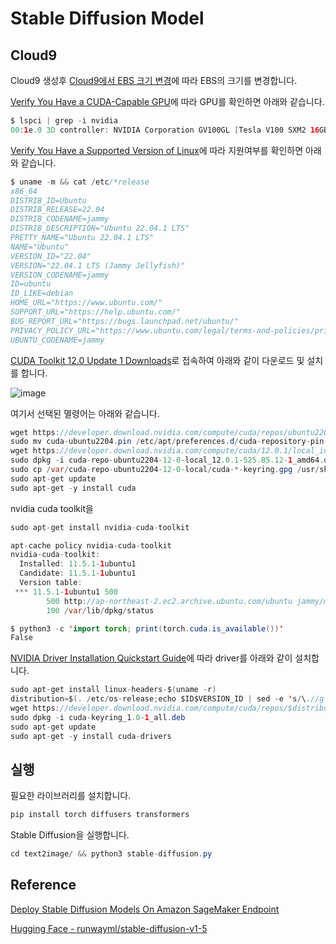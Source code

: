 # Stable Diffusion Model

## Cloud9

Cloud9 생성후 [Cloud9에서 EBS 크기 변경](https://github.com/kyopark2014/technical-summary/blob/main/resize.md)에 따라 EBS의 크기를 변경합니다. 

[Verify You Have a CUDA-Capable GPU](https://docs.nvidia.com/cuda/cuda-installation-guide-linux/index.html#verify-you-have-a-cuda-capable-gpu)에 따라 GPU를 확인하면 아래와 같습니다. 

```java
$ lspci | grep -i nvidia
00:1e.0 3D controller: NVIDIA Corporation GV100GL [Tesla V100 SXM2 16GB] (rev a1)
```

[Verify You Have a Supported Version of Linux](https://docs.nvidia.com/cuda/cuda-installation-guide-linux/index.html#verify-you-have-a-supported-version-of-linux)에 따라 지원여부를 확인하면 아래와 같습니다. 

```java
$ uname -m && cat /etc/*release
x86_64
DISTRIB_ID=Ubuntu
DISTRIB_RELEASE=22.04
DISTRIB_CODENAME=jammy
DISTRIB_DESCRIPTION="Ubuntu 22.04.1 LTS"
PRETTY_NAME="Ubuntu 22.04.1 LTS"
NAME="Ubuntu"
VERSION_ID="22.04"
VERSION="22.04.1 LTS (Jammy Jellyfish)"
VERSION_CODENAME=jammy
ID=ubuntu
ID_LIKE=debian
HOME_URL="https://www.ubuntu.com/"
SUPPORT_URL="https://help.ubuntu.com/"
BUG_REPORT_URL="https://bugs.launchpad.net/ubuntu/"
PRIVACY_POLICY_URL="https://www.ubuntu.com/legal/terms-and-policies/privacy-policy"
UBUNTU_CODENAME=jammy
```

[CUDA Toolkit 12.0 Update 1 Downloads](https://developer.nvidia.com/cuda-downloads)로 접속하여 아래와 같이 다운로드 및 설치를 합니다. 

![image](https://user-images.githubusercontent.com/52392004/216669274-5bf5eac3-7980-4815-8fc5-00ea8bfab106.png)

여기서 선택된 멸령어는 아래와 같습니다.

```java
wget https://developer.download.nvidia.com/compute/cuda/repos/ubuntu2204/x86_64/cuda-ubuntu2204.pin
sudo mv cuda-ubuntu2204.pin /etc/apt/preferences.d/cuda-repository-pin-600
wget https://developer.download.nvidia.com/compute/cuda/12.0.1/local_installers/cuda-repo-ubuntu2204-12-0-local_12.0.1-525.85.12-1_amd64.deb
sudo dpkg -i cuda-repo-ubuntu2204-12-0-local_12.0.1-525.85.12-1_amd64.deb
sudo cp /var/cuda-repo-ubuntu2204-12-0-local/cuda-*-keyring.gpg /usr/share/keyrings/
sudo apt-get update
sudo apt-get -y install cuda
```

nvidia cuda toolkit을 

```java
sudo apt-get install nvidia-cuda-toolkit

apt-cache policy nvidia-cuda-toolkit
nvidia-cuda-toolkit:
  Installed: 11.5.1-1ubuntu1
  Candidate: 11.5.1-1ubuntu1
  Version table:
 *** 11.5.1-1ubuntu1 500
        500 http://ap-northeast-2.ec2.archive.ubuntu.com/ubuntu jammy/multiverse amd64 Packages
        100 /var/lib/dpkg/status
```        

```java
$ python3 -c 'import torch; print(torch.cuda.is_available())'
False
```

[NVIDIA Driver Installation Quickstart Guide](https://docs.nvidia.com/datacenter/tesla/tesla-installation-notes/index.html#ubuntu-lts)에 따라 driver를 아래와 같이 설치합니다. 


```java
sudo apt-get install linux-headers-$(uname -r)
distribution=$(. /etc/os-release;echo $ID$VERSION_ID | sed -e 's/\.//g')
wget https://developer.download.nvidia.com/compute/cuda/repos/$distribution/x86_64/cuda-keyring_1.0-1_all.deb
sudo dpkg -i cuda-keyring_1.0-1_all.deb
sudo apt-get update
sudo apt-get -y install cuda-drivers
```


## 실행

필요한 라이브러리를 설치합니다. 

```java
pip install torch diffusers transformers
```

Stable Diffusion을 실행합니다. 

```java
cd text2image/ && python3 stable-diffusion.py
```

## Reference

[Deploy Stable Diffusion Models On Amazon SageMaker Endpoint](https://github.com/aws-samples/deploy-stable-diffusion-model-on-amazon-sagemaker-endpoint)

[Hugging Face - runwayml/stable-diffusion-v1-5](https://huggingface.co/runwayml/stable-diffusion-v1-5)
